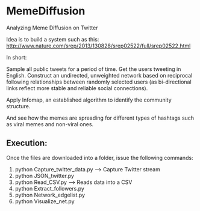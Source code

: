 # MemeDiffusion
Analyzing Meme Diffusion on Twitter

Idea is to build a system such as this: 
http://www.nature.com/srep/2013/130828/srep02522/full/srep02522.html

In short: 

Sample all public tweets for a period of time.
Get the users tweeting in English.
Construct an undirected, unweighted network based on reciprocal following relationships between 
randomly selected users (as bi-directional links reflect more stable and reliable social connections). 

Apply Infomap, an established algorithm to identify the community structure. 

And see how the memes are spreading for different types of hashtags such as viral memes and non-viral ones.

Execution:
------------

Once the files are downloaded into a folder, issue the following commands:
1. python Capture_twitter_data.py --> Capture Twitter stream
2. python JSON_twitter.py
3. python Read_CSV.py --> Reads data into a CSV
4. python Extract_followers.py
5. python Network_edgelist.py
6. python Visualize_net.py



